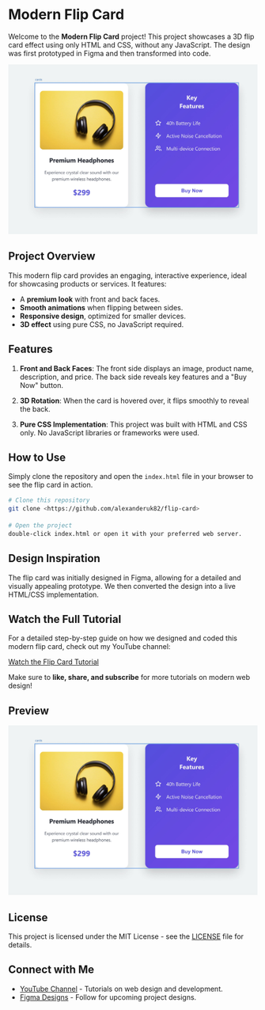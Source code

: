 # Modern Flip Card

Welcome to the **Modern Flip Card** project! This project showcases a 3D flip card effect using only HTML and CSS, without any JavaScript. The design was first prototyped in Figma and then transformed into code.

![Modern Flip Card](cover.jpg)

## Project Overview

This modern flip card provides an engaging, interactive experience, ideal for showcasing products or services. It features:

- A **premium look** with front and back faces.
- **Smooth animations** when flipping between sides.
- **Responsive design**, optimized for smaller devices.
- **3D effect** using pure CSS, no JavaScript required.

## Features

1. **Front and Back Faces**: The front side displays an image, product name, description, and price. The back side reveals key features and a "Buy Now" button.

2. **3D Rotation**: When the card is hovered over, it flips smoothly to reveal the back.

3. **Pure CSS Implementation**: This project was built with HTML and CSS only. No JavaScript libraries or frameworks were used.

## How to Use

Simply clone the repository and open the `index.html` file in your browser to see the flip card in action.

```sh
# Clone this repository
git clone <https://github.com/alexanderuk82/flip-card>

# Open the project
double-click index.html or open it with your preferred web server.
```

## Design Inspiration

The flip card was initially designed in Figma, allowing for a detailed and visually appealing prototype. We then converted the design into a live HTML/CSS implementation.

## Watch the Full Tutorial

For a detailed step-by-step guide on how we designed and coded this modern flip card, check out my YouTube channel:

[Watch the Flip Card Tutorial](https://www.youtube.com/@uxuiconexioncreativa/videos)

Make sure to **like, share, and subscribe** for more tutorials on modern web design!

## Preview

![Flip Card Cover](cover.jpg)

## License

This project is licensed under the MIT License - see the [LICENSE](LICENSE) file for details.

## Connect with Me

- [YouTube Channel](https://www.youtube.com/@uxuiconexioncreativa/videos) - Tutorials on web design and development.
- [Figma Designs](https://www.figma.com/@alexandersstudi) - Follow for upcoming project designs.
